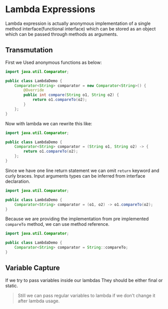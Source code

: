 # Lambda Expressions

Lambda expression is actually anonymous implementation of a single method interface(functional interface) which can be
stored as an object which can be passed through methods as arguments.

## Transmutation

First we Used anonymous functions as below:

```java
import java.util.Comparator;

public class LambdaDemo {
    Comparator<String> comparator = new Comparator<String>() {
        @Override
        public int compare(String o1, String o2) {
            return o1.compareTo(o2);
        }
    };
}
```

Now with lambda we can rewrite this like:

```java
import java.util.Comparator;

public class LambdaDemo {
    Comparator<String> comparator = (String o1, String o2) -> {
        return o1.compareTo(o2);
    };
}
```

Since we have one line return statement we can omit `return` keyword and curly braces. Input arguments types can be
inferred from interface declaration.

```java
import java.util.Comparator;

public class LambdaDemo {
    Comparator<String> comparator = (o1, o2) -> o1.compareTo(o2);
}
```

Because we are providing the implementation from pre implemented `compareTo` method, we can use method reference.

```java
import java.util.Comparator;

public class LambdaDemo {
    Comparator<String> comparator = String::compareTo;
}
```

## Variable Capture

If we try to pass variables inside our lambdas They should be either final or static.

> Still we can pass regular variables to lambda if we don't change it after lambda usage.
